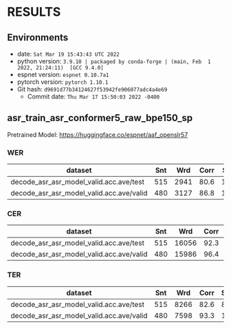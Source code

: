 <!-- Generated by scripts/utils/show_asr_result.sh -->
# RESULTS
## Environments
- date: `Sat Mar 19 15:43:43 UTC 2022`
- python version: `3.9.10 | packaged by conda-forge | (main, Feb  1 2022, 21:24:11)  [GCC 9.4.0]`
- espnet version: `espnet 0.10.7a1`
- pytorch version: `pytorch 1.10.1`
- Git hash: `d9691d77b34124627f53942fe906077adc4a4e69`
  - Commit date: `Thu Mar 17 15:50:03 2022 -0400`

## asr_train_asr_conformer5_raw_bpe150_sp
Pretrained Model: https://huggingface.co/espnet/aaf_openslr57
### WER

|dataset|Snt|Wrd|Corr|Sub|Del|Ins|Err|S.Err|
|---|---|---|---|---|---|---|---|---|
|decode_asr_asr_model_valid.acc.ave/test|515|2941|80.6|17.1|2.4|10.1|29.5|61.4|
|decode_asr_asr_model_valid.acc.ave/valid|480|3127|86.8|12.2|1.0|1.5|14.7|57.3|

### CER

|dataset|Snt|Wrd|Corr|Sub|Del|Ins|Err|S.Err|
|---|---|---|---|---|---|---|---|---|
|decode_asr_asr_model_valid.acc.ave/test|515|16056|92.3|3.8|3.9|2.4|10.1|61.4|
|decode_asr_asr_model_valid.acc.ave/valid|480|15986|96.4|0.5|3.1|1.4|5.1|57.3|

### TER

|dataset|Snt|Wrd|Corr|Sub|Del|Ins|Err|S.Err|
|---|---|---|---|---|---|---|---|---|
|decode_asr_asr_model_valid.acc.ave/test|515|8266|82.6|8.0|9.4|2.1|19.5|61.4|
|decode_asr_asr_model_valid.acc.ave/valid|480|7598|93.3|1.2|5.5|1.6|8.2|57.3|

